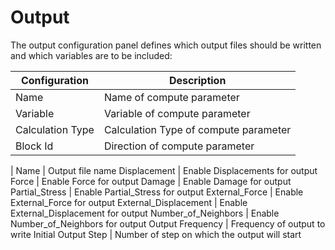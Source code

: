 # Output

The output configuration panel defines which output files should be written and which variables are to be included: 

Configuration | Description
--- | ---
Name | Name of compute parameter
Variable | Variable of compute parameter
Calculation Type | Calculation Type of compute parameter
Block Id | Direction of compute parameter
| 
Name | Output file name
Displacement | Enable Displacements for output
Force | Enable Force for output
Damage | Enable Damage for output
Partial_Stress | Enable Partial_Stress for output
External_Force | Enable External_Force for output
External_Displacement | Enable External_Displacement for output
Number_of_Neighbors | Enable Number_of_Neighbors for output
Output Frequency | Frequency of output to write
Initial Output Step | Number of step on which the output will start